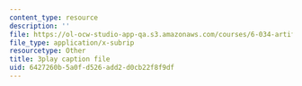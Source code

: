 ```yaml
---
content_type: resource
description: ''
file: https://ol-ocw-studio-app-qa.s3.amazonaws.com/courses/6-034-artificial-intelligence-fall-2010/6427260b5a0fd526add2d0cb22f8f9df_l-tzjenXrvI.srt
file_type: application/x-subrip
resourcetype: Other
title: 3play caption file
uid: 6427260b-5a0f-d526-add2-d0cb22f8f9df
---
```

